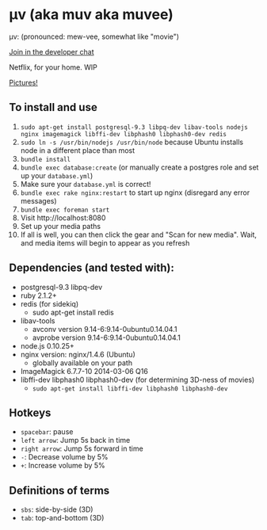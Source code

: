 μv (aka muv aka muvee)
===

μv: (pronounced: mew-vee, somewhat like "movie")

[Join in the developer chat](https://chat.echoplex.us/muv)

Netflix, for your home.
WIP

[Pictures!](http://imgur.com/a/2wBvh)

To install and use
---
1. `sudo apt-get install postgresql-9.3 libpq-dev libav-tools nodejs nginx imagemagick libffi-dev libphash0 libphash0-dev redis`
2. `sudo ln -s /usr/bin/nodejs /usr/bin/node` because Ubuntu installs node in a different place than most
3. `bundle install`
4. `bundle exec database:create` (or manually create a postgres role and set up your `database.yml`)
5. Make sure your `database.yml` is correct!
8. `bundle exec rake nginx:restart` to start up nginx (disregard any error messages)
9. `bundle exec foreman start`
10. Visit http://localhost:8080
11. Set up your media paths
12. If all is well, you can then click the gear and "Scan for new media".  Wait, and media items will begin to appear as you refresh

Dependencies (and tested with):
---

- postgresql-9.3 libpq-dev
- ruby 2.1.2+
- redis (for sidekiq)
  - sudo apt-get install redis
- libav-tools
  - avconv version 9.14-6:9.14-0ubuntu0.14.04.1
  - avprobe version 9.14-6:9.14-0ubuntu0.14.04.1
- node.js 0.10.25+
- nginx version: nginx/1.4.6 (Ubuntu)
  - globally available on your path
- ImageMagick 6.7.7-10 2014-03-06 Q16
- libffi-dev libphash0 libphash0-dev (for determining 3D-ness of movies)
  - `sudo apt-get install libffi-dev libphash0 libphash0-dev`

Hotkeys
---
- `spacebar`: pause
- `left arrow`: Jump 5s back in time
- `right arrow`: Jump 5s forward in time
- `-`: Decrease volume by 5%
- `+`: Increase volume by 5%

Definitions of terms
---
- `sbs`: side-by-side (3D)
- `tab`: top-and-bottom (3D)
